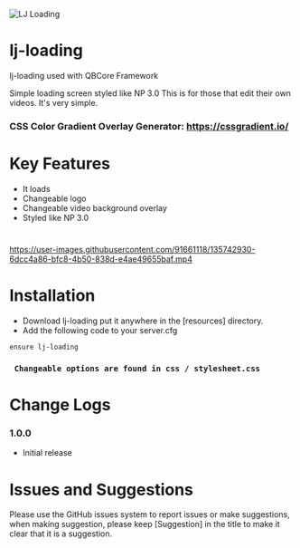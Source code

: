 ![LJ Loading](https://user-images.githubusercontent.com/91661118/135742074-9e6a8d49-78ad-4e4b-9399-babc907600f4.png)

# lj-loading
lj-loading used with QBCore Framework

Simple loading screen styled like NP 3.0 
This is for those that edit their own videos. It's very simple. 

### CSS Color Gradient Overlay Generator: https://cssgradient.io/

# Key Features
* It loads
* Changeable logo 
* Changeable video background overlay
* Styled like NP 3.0
#
https://user-images.githubusercontent.com/91661118/135742930-6dcc4a86-bfc8-4b50-838d-e4ae49655baf.mp4

# Installation

* Download lj-loading put it anywhere in the [resources] directory.
* Add the following code to your server.cfg
```
ensure lj-loading 
```
### ``` Changeable options are found in css / stylesheet.css```

# Change Logs
### 1.0.0
* Initial release

# Issues and Suggestions
Please use the GitHub issues system to report issues or make suggestions, when making suggestion, please keep [Suggestion] in the title to make it clear that it is a suggestion.

